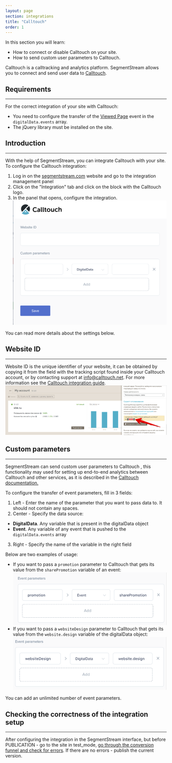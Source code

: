 ```yaml
---
layout: page
section: integrations
title: "Calltouch"
order: 1
---
```


In this section you will learn:
* How to connect or disable Calltouch on your site.
* How to send custom user parameters to Calltouch.

Calltouch is a calltracking and analytics platform. SegmentStream allows you to connect and send user data to [Calltouch](https://www.calltouch.ru/).

## Requirements
------
For the correct integration of your site with Calltouch:
- You need to configure the transfer of the [Viewed Page](/events/viewed-page) event in the `digitalData.events` array.
- The jQuery library must be installed on the site.

## Introduction
------
With the help of SegmentStream, you can integrate Calltouch with your site. To configure the Calltouch integration:
1. Log in on the [segmentstream.com](https://admin.segmentstream.com/) website and go to the integration management panel
2. Click on the "Integration" tab and click on the block with the Calltouch logo.
3. In the panel that opens, configure the integration.
![](/img/integrations.calltouch.settings.png)

You can read more details about the settings below.

## Website ID
------
Website ID is the unique identifier of your website, it can be obtained by copying it from the field with the tracking script found inside your Calltouch account, or by contacting support at info@calltouch.net. For more information see the [Calltouch integration guide](https://support.calltouch.ru/hc/ru/articles/115002056965-%D0%A3%D1%81%D1%82%D0%B0%D0%BD%D0%BE%D0%B2%D0%BA%D0%B0-%D1%81%D0%BA%D1%80%D0%B8%D0%BF%D1%82%D0%B0-%D0%BE%D1%82%D1%81%D0%BB%D0%B5%D0%B6%D0%B8%D0%B2%D0%B0%D0%BD%D0%B8%D1%8F-Calltouch).
![](/img/integrations.calltouch.websiteId.png)

## Custom parameters
------
SegmentStream can send custom user parameters to Calltouch , this functionality may used for setting up end-to-end analytics between Calltouch and other services, as it is described in the [Calltouch documentation.](https://support.calltouch.ru/hc/ru/articles/360022194231-%D0%9E%D1%82%D1%81%D0%BB%D0%B5%D0%B6%D0%B8%D0%B2%D0%B0%D0%BD%D0%B8%D0%B5-%D0%BA%D0%BB%D0%B8%D0%B5%D0%BD%D1%82%D1%81%D0%BA%D0%B8%D1%85-%D0%BF%D0%B0%D1%80%D0%B0%D0%BC%D0%B5%D1%82%D1%80%D0%BE%D0%B2-)

To configure the transfer of event parameters, fill in 3 fields:
1. Left - Enter the name of the parameter that you want to pass data to. It should not contain any spaces.
2. Center - Specify the data source:
 - **DigitalData**. Any variable that is present in the digitalData object
 - **Event**. Any variable of any event that is pushed to the `digitalData.events` array
3. Right - Specify the name of the variable in the right field

Below are two examples of usage:
- If you want to pass a `promotion` parameter to Calltouch that gets its value from the `sharePromotion` variable of an event:
![](/img/integrations.calltouch.exampleEventParameter.png)
- If you want to pass a `websiteDesign` parameter to Calltouch that gets its value from the `website.design` variable of the digitalData object:
![](/img/integrations.calltouch.exampleDigitalDataParameter.png)

You can add an unlimited number of event parameters.

## Checking the correctness of the integration setup
------
After configuring the integration in the SegmentStream interface, but before PUBLICATION - go to the site in test_mode, [go through the conversion funnel and check for errors](/javascript-sdk/integrations#testing).
If there are no errors - publish the current version.
